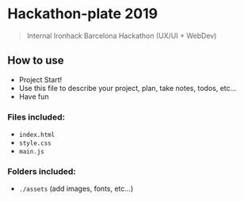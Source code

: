 # Hackathon-plate 2019

> Internal Ironhack Barcelona Hackathon (UX/UI + WebDev)

## How to use

- Project Start!
- Use this file to describe your project, plan, take notes, todos, etc...
- Have fun

### Files included:

  - `index.html`
  - `style.css`
  - `main.js`

### Folders included:

  - `./assets` (add images, fonts, etc...)
